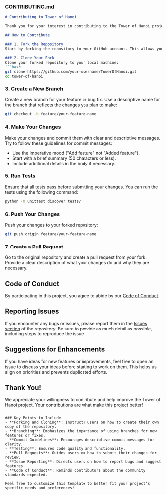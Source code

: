### CONTRIBUTING.md

```markdown
# Contributing to Tower of Hanoi

Thank you for your interest in contributing to the Tower of Hanoi project! We welcome contributions of all kinds, whether it's bug fixes, new features, or enhancements to the documentation. 

## How to Contribute

### 1. Fork the Repository
Start by forking the repository to your GitHub account. This allows you to freely make changes without affecting the original project.

### 2. Clone Your Fork
Clone your forked repository to your local machine:
```bash
git clone https://github.com/your-username/TowerOfHanoi.git
cd tower-of-hanoi
```

### 3. Create a New Branch
Create a new branch for your feature or bug fix. Use a descriptive name for the branch that reflects the changes you plan to make:
```bash
git checkout -b feature/your-feature-name
```

### 4. Make Your Changes
Make your changes and commit them with clear and descriptive messages. Try to follow these guidelines for commit messages:
- Use the imperative mood ("Add feature" not "Added feature").
- Start with a brief summary (50 characters or less).
- Include additional details in the body if necessary.

### 5. Run Tests
Ensure that all tests pass before submitting your changes. You can run the tests using the following command:
```bash
python -m unittest discover tests/
```

### 6. Push Your Changes
Push your changes to your forked repository:
```bash
git push origin feature/your-feature-name
```

### 7. Create a Pull Request
Go to the original repository and create a pull request from your fork. Provide a clear description of what your changes do and why they are necessary.

## Code of Conduct
By participating in this project, you agree to abide by our [Code of Conduct](CODE_OF_CONDUCT.md). 

## Reporting Issues
If you encounter any bugs or issues, please report them in the [Issues section](https://github.com/your-username/TowerOfHanoi/issues) of the repository. Be sure to provide as much detail as possible, including steps to reproduce the issue.

## Suggestions for Enhancements
If you have ideas for new features or improvements, feel free to open an issue to discuss your ideas before starting to work on them. This helps us align on priorities and prevents duplicated efforts.

## Thank You!
We appreciate your willingness to contribute and help improve the Tower of Hanoi project. Your contributions are what make this project better!
```

### Key Points to Include
- **Forking and Cloning**: Instructs users on how to create their own copy of the repository.
- **Branching**: Emphasizes the importance of using branches for new features or fixes.
- **Commit Guidelines**: Encourages descriptive commit messages for clarity.
- **Testing**: Ensures code quality and functionality.
- **Pull Requests**: Guides users on how to submit their changes for review.
- **Issue Reporting**: Directs users on how to report bugs and suggest features.
- **Code of Conduct**: Reminds contributors about the community standards expected.

Feel free to customize this template to better fit your project’s specific needs and preferences!
